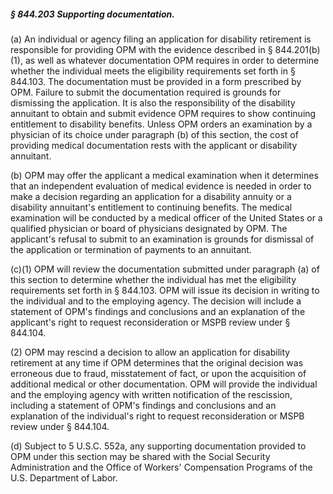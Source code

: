 ##### § 844.203 Supporting documentation. #####

(a) An individual or agency filing an application for disability retirement is responsible for providing OPM with the evidence described in § 844.201(b)(1), as well as whatever documentation OPM requires in order to determine whether the individual meets the eligibility requirements set forth in § 844.103. The documentation must be provided in a form prescribed by OPM. Failure to submit the documentation required is grounds for dismissing the application. It is also the responsibility of the disability annuitant to obtain and submit evidence OPM requires to show continuing entitlement to disability benefits. Unless OPM orders an examination by a physician of its choice under paragraph (b) of this section, the cost of providing medical documentation rests with the applicant or disability annuitant.

(b) OPM may offer the applicant a medical examination when it determines that an independent evaluation of medical evidence is needed in order to make a decision regarding an application for a disability annuity or a disability annuitant's entitlement to continuing benefits. The medical examination will be conducted by a medical officer of the United States or a qualified physician or board of physicians designated by OPM. The applicant's refusal to submit to an examination is grounds for dismissal of the application or termination of payments to an annuitant.

(c)(1) OPM will review the documentation submitted under paragraph (a) of this section to determine whether the individual has met the eligibility requirements set forth in § 844.103. OPM will issue its decision in writing to the individual and to the employing agency. The decision will include a statement of OPM's findings and conclusions and an explanation of the applicant's right to request reconsideration or MSPB review under § 844.104.

(2) OPM may rescind a decision to allow an application for disability retirement at any time if OPM determines that the original decision was erroneous due to fraud, misstatement of fact, or upon the acquisition of additional medical or other documentation. OPM will provide the individual and the employing agency with written notification of the rescission, including a statement of OPM's findings and conclusions and an explanation of the individual's right to request reconsideration or MSPB review under § 844.104.

(d) Subject to 5 U.S.C. 552a, any supporting documentation provided to OPM under this section may be shared with the Social Security Administration and the Office of Workers' Compensation Programs of the U.S. Department of Labor.